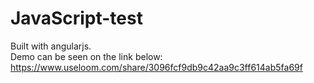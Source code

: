 # JavaScript-test

Built with angularjs.  
Demo can be seen on the link below:  
https://www.useloom.com/share/3096fcf9db9c42aa9c3ff614ab5fa69f

